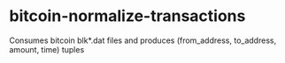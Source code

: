 # bitcoin-normalize-transactions
Consumes bitcoin blk*.dat files and produces (from_address, to_address, amount, time) tuples
